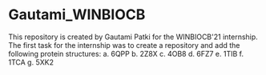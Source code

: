 # Gautami_WINBIOCB
This repository is created by Gautami Patki for the WINBIOCB'21 internship.
The first task for the internship was to create a repository and add the following protein structures:
a. 6QPP
b. 2Z8X
c. 4OB8
d. 6FZ7
e. 1TIB
f. 1TCA
g. 5XK2
